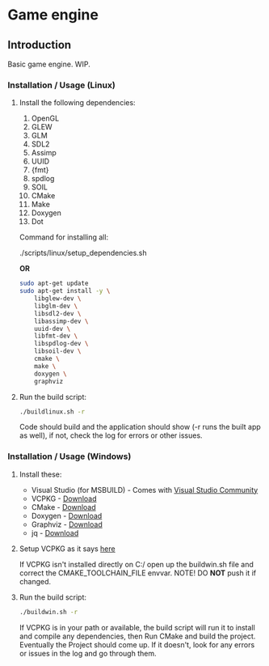 # Game engine

## Introduction

Basic game engine. WIP.

### Installation / Usage (Linux)

1. Install the following dependencies:
    1. OpenGL
    2. GLEW
    3. GLM
    4. SDL2
    5. Assimp
    6. UUID
    7. {fmt}
    8. spdlog
    9. SOIL
    10. CMake
    11. Make
    12. Doxygen
    13. Dot

    Command for installing all:

    ./scripts/linux/setup_dependencies.sh

    **OR**

    ```bash
    sudo apt-get update
    sudo apt-get install -y \
        libglew-dev \
        libglm-dev \
        libsdl2-dev \
        libassimp-dev \
        uuid-dev \
        libfmt-dev \
        libspdlog-dev \
        libsoil-dev \
        cmake \
        make \
        doxygen \
        graphviz
    ```

2. Run the build script:

    ```bash
    ./buildlinux.sh -r
    ```

    Code should build and the application should show (-r runs the built app
    as well), if not, check the log for errors or other issues.

### Installation / Usage (Windows)

1. Install these:

    - Visual Studio (for MSBUILD) - Comes with [Visual Studio Community](https://visualstudio.microsoft.com/downloads/)
    - VCPKG - [Download](https://github.com/microsoft/vcpkg/releases)
    - CMake - [Download](https://cmake.org/download/)
    - Doxygen - [Download](http://www.doxygen.nl/download.html)
    - Graphviz - [Download](https://graphviz.org/download/)
    - jq - [Download](https://jqlang.github.io/jq/download/)

2. Setup VCPKG as it says [here](https://github.com/microsoft/vcpkg?tab=readme-ov-file#quick-start-windows)

    If VCPKG isn't installed directly on C:/ open up the buildwin.sh file and
    correct the CMAKE_TOOLCHAIN_FILE envvar. NOTE! DO **NOT** push it if changed.

3. Run the build script:

    ```bash
    ./buildwin.sh -r
    ```

    If VCPKG is in your path or available, the build script will run it to
    install and compile any dependencies, then Run CMake and build the project.
    Eventually the Project should come up. If it doesn't, look for any errors or
    issues in the log and go through them.
